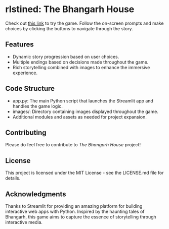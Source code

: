 # rlstined: The Bhangarh House

Check out [this link](rlstined.streamlit.app/) to try the game. Follow the on-screen prompts and make choices by clicking the buttons to navigate through the story.

## Features
- Dynamic story progression based on user choices.
- Multiple endings based on decisions made throughout the game.
- Rich storytelling combined with images to enhance the immersive experience.

## Code Structure
- app.py: The main Python script that launches the Streamlit app and handles the game logic.
- images/: Directory containing images displayed throughout the game.
- Additional modules and assets as needed for project expansion.

## Contributing
Please do feel free to contribute to _The Bhangarh House_ project!

## License
This project is licensed under the MIT License - see the LICENSE.md file for details.

## Acknowledgments
Thanks to Streamlit for providing an amazing platform for building interactive web apps with Python.
Inspired by the haunting tales of Bhangarh, this game aims to capture the essence of storytelling through interactive media.
